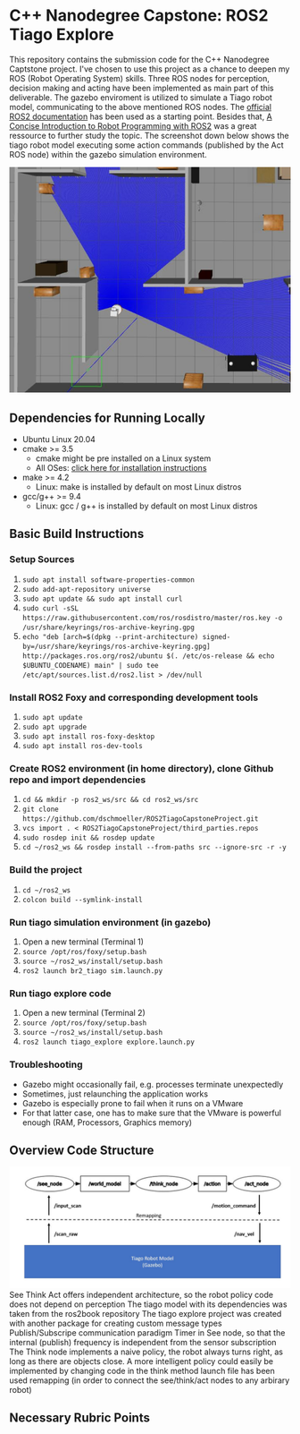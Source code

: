 # C++ Nanodegree Capstone: ROS2 Tiago Explore 
This repository contains the submission code for the C++ Nanodegree Captstone project. I've chosen to use this project as a chance to deepen my ROS (Robot Operating System) skills. Three ROS nodes for perception, decision making and acting have been implemented as main part of this deliverable. The gazebo enviroment is utilized to simulate a Tiago robot model, communicating to the above mentioned ROS nodes. The [official ROS2 documentation](https://docs.ros.org/en/foxy/Tutorials.html) has been used as a starting point. Besides that, [A Concise Introduction to Robot Programming with ROS2](https://github.com/fmrico/book_ros2) was a great ressource to further study the topic. The screenshot down below shows the tiago robot model executing some action commands (published by the Act ROS node) within the gazebo simulation environment.     

![The tiago robot model follows some action commands in the gazebo simulation environment](tiago_gazebo_sample_image.JPG)


## Dependencies for Running Locally
* Ubuntu Linux 20.04    
* cmake >= 3.5
  * cmake might be pre installed on a Linux system   
  * All OSes: [click here for installation instructions](https://cmake.org/install/)
* make >= 4.2 
  * Linux: make is installed by default on most Linux distros
* gcc/g++ >= 9.4
  * Linux: gcc / g++ is installed by default on most Linux distros
 
 
## Basic Build Instructions
### Setup Sources
1. `sudo apt install software-properties-common`
2. `sudo add-apt-repository universe`
3. `sudo apt update && sudo apt install curl`
4. `sudo curl -sSL https://raw.githubusercontent.com/ros/rosdistro/master/ros.key -o /usr/share/keyrings/ros-archive-keyring.gpg`
5. `echo "deb [arch=$(dpkg --print-architecture) signed-by=/usr/share/keyrings/ros-archive-keyring.gpg] http://packages.ros.org/ros2/ubuntu $(. /etc/os-release && echo $UBUNTU_CODENAME) main" | sudo tee /etc/apt/sources.list.d/ros2.list > /dev/null`
### Install ROS2 Foxy and corresponding development tools
1. `sudo apt update`
2. `sudo apt upgrade`
3. `sudo apt install ros-foxy-desktop`
4. `sudo apt install ros-dev-tools`
### Create ROS2 environment (in home directory), clone Github repo and import dependencies
1. `cd && mkdir -p ros2_ws/src && cd ros2_ws/src`
2. `git clone https://github.com/dschmoeller/ROS2TiagoCapstoneProject.git`  
3. `vcs import . < ROS2TiagoCapstoneProject/third_parties.repos`
4. `sudo rosdep init && rosdep update`
5. `cd ~/ros2_ws && rosdep install --from-paths src --ignore-src -r -y`
### Build the project 
1. `cd ~/ros2_ws`
2. `colcon build --symlink-install`
### Run tiago simulation environment (in gazebo)  
1. Open a new terminal (Terminal 1) 
2. `source /opt/ros/foxy/setup.bash`
3. `source ~/ros2_ws/install/setup.bash`
4. `ros2 launch br2_tiago sim.launch.py` 
### Run tiago explore code   
1. Open a new terminal (Terminal 2) 
2. `source /opt/ros/foxy/setup.bash`
3. `source ~/ros2_ws/install/setup.bash`
4. `ros2 launch tiago_explore explore.launch.py` 
### Troubleshooting 
- Gazebo might occasionally fail, e.g. processes terminate unexpectedly
- Sometimes, just relaunching the application works 
- Gazebo is especially prone to fail when it runs on a VMware
- For that latter case, one has to make sure that the VMware is powerful enough (RAM, Processors, Graphics memory) 

## Overview Code Structure

![Three node structure for solving arbitrary see think act problems](see_think_act_node_architecture.JPG)
See Think Act offers independent architecture, so the robot policy code does not depend on perception
The tiago model with its dependencies was taken from the ros2book repository
The tiago explore project was created with another package for creating custom message types
Publish/Subscripe communication paradigm 
Timer in See node, so that the internal (publish) frequency is independent from the sensor subscription 
The Think node implements a naive policy, the robot always turns right, as long as there are objects close. A more intelligent policy could easily be implemented by changing code in the think method 
launch file has been used 
remapping (in order to connect the see/think/act nodes to any arbirary robot)

## Necessary Rubric Points  
